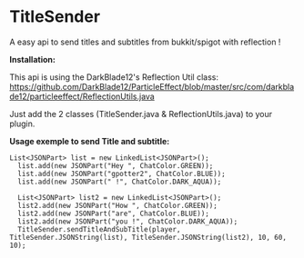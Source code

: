 # TitleSender
A easy api to send titles and subtitles from bukkit/spigot with reflection !

<b>Installation:</b>

This api is using the DarkBlade12's Reflection Util class:
https://github.com/DarkBlade12/ParticleEffect/blob/master/src/com/darkblade12/particleeffect/ReflectionUtils.java

Just add the 2 classes (TitleSender.java & ReflectionUtils.java) to your plugin.

<b>Usage exemple to send Title and subtitle:</b>

    List<JSONPart> list = new LinkedList<JSONPart>();
	  list.add(new JSONPart("Hey ", ChatColor.GREEN));
	  list.add(new JSONPart("gpotter2", ChatColor.BLUE));
	  list.add(new JSONPart(" !", ChatColor.DARK_AQUA));
	  
	  List<JSONPart> list2 = new LinkedList<JSONPart>();
	  list2.add(new JSONPart("How ", ChatColor.GREEN));
	  list2.add(new JSONPart("are", ChatColor.BLUE));
	  list2.add(new JSONPart("you !", ChatColor.DARK_AQUA));
	  TitleSender.sendTitleAndSubTitle(player, TitleSender.JSONString(list), TitleSender.JSONString(list2), 10, 60, 10);
